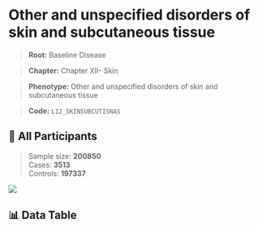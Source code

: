 # Other and unspecified disorders of skin and subcutaneous tissue

> **Root:** Baseline Disease  

> **Chapter:** Chapter XII- Skin  

> **Phenotype:** Other and unspecified disorders of skin and subcutaneous tissue  

> **Code:** `L12_SKINSUBCUTISNAS`

## 🧪 All Participants  
> Sample size: **200850**  
> Cases: **3513**  
> Controls: **197337**
<img src="/Sensitive/Figures/ALL/Incidence/L12_SKINSUBCUTISNAS.png"/>

## 📊 Data Table
<CsvTableMRF src="/Sensitive/Data/ALL/Incidence/COX_L12_SKINSUBCUTISNAS.csv"/>

